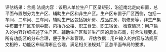 评估结果：合规
                    法规内容：该用人单位生产厂区呈矩形，沿近南北走向布置，总平面布置划分为生产区、辅助生产区和非生产区。生产区布置于厂区西侧，包括一车间、二车间、三车间，辅助生产区包括锅炉房、成品库房、机修房等，非生产集中布置于厂区东侧中部，包括办公楼、职工食堂、职工宿舍。
                    检查情况：用户输入的内容详细描述了生产区、辅助生产区和非生产区的具体布局，符合法规要求。所有功能区的分布合理，便于生产和管理。
                    评估依据：用户输入的内容与法规原文相符，功能区布局清晰且合理，满足相关法规对厂区总平面布局的要求。